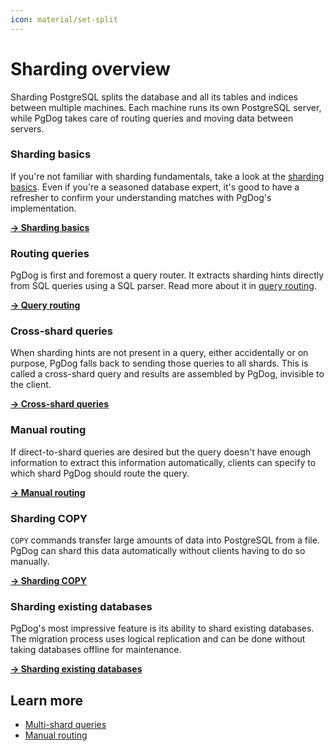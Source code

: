 ```yaml
---
icon: material/set-split
---
```

# Sharding overview

Sharding PostgreSQL splits the database and all its tables and indices between multiple machines. Each machine runs its own PostgreSQL server, while PgDog takes care of routing queries and moving data between servers.

### Sharding basics

If you're not familiar with sharding fundamentals, take a look at the [sharding basics](basics.md). Even if you're a seasoned database expert, it's good to have a refresher to confirm your understanding matches with PgDog's implementation.

[**→ Sharding basics**](basics.md)

### Routing queries

PgDog is first and foremost a query router. It extracts sharding hints directly from SQL queries using a SQL parser. Read more about it in [query routing](query-routing.md).

[**→ Query routing**](query-routing.md)

### Cross-shard queries

When sharding hints are not present in a query, either accidentally or on purpose, PgDog falls back to sending those queries to all shards. This is called a cross-shard query and results are assembled by PgDog, invisible to the client.

[**→ Cross-shard queries**](cross-shard.md)

### Manual routing

If direct-to-shard queries are desired but the query doesn't have enough information to extract this information automatically, clients can specify to which shard PgDog should route the query.

[**→ Manual routing**](manual-routing.md)

### Sharding COPY

`COPY` commands transfer large amounts of data into PostgreSQL from a file. PgDog can shard this data automatically without clients having to do so manually.

[**→ Sharding COPY**](copy.md)

### Sharding existing databases

PgDog's most impressive feature is its ability to shard existing databases. The migration process uses logical replication and can be done without taking databases offline for maintenance.

[**→ Sharding existing databases**](resharding/index.md)



## Learn more

- [Multi-shard queries](cross-shard.md)
- [Manual routing](manual-routing.md)
